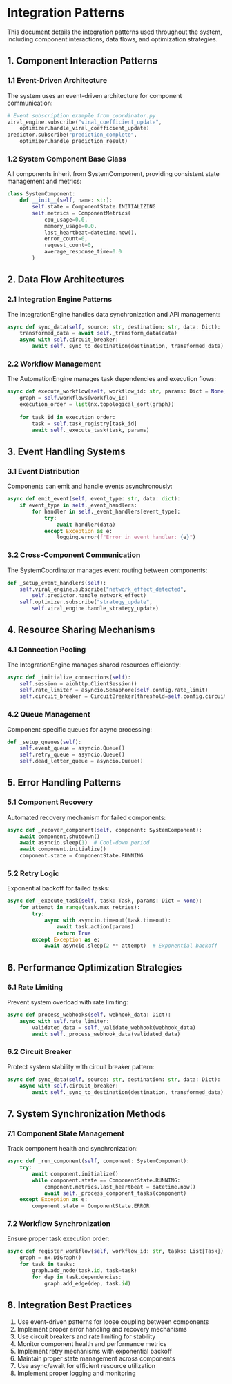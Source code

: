 # Integration Patterns

This document details the integration patterns used throughout the system, including component interactions, data flows, and optimization strategies.

## 1. Component Interaction Patterns

### 1.1 Event-Driven Architecture
The system uses an event-driven architecture for component communication:

```python
# Event subscription example from coordinator.py
viral_engine.subscribe("viral_coefficient_update", 
    optimizer.handle_viral_coefficient_update)
predictor.subscribe("prediction_complete",
    optimizer.handle_prediction_result)
```

### 1.2 System Component Base Class
All components inherit from SystemComponent, providing consistent state management and metrics:

```python
class SystemComponent:
    def __init__(self, name: str):
        self.state = ComponentState.INITIALIZING
        self.metrics = ComponentMetrics(
            cpu_usage=0.0,
            memory_usage=0.0,
            last_heartbeat=datetime.now(),
            error_count=0,
            request_count=0,
            average_response_time=0.0
        )
```

## 2. Data Flow Architectures

### 2.1 Integration Engine Patterns
The IntegrationEngine handles data synchronization and API management:

```python
async def sync_data(self, source: str, destination: str, data: Dict):
    transformed_data = await self._transform_data(data)
    async with self.circuit_breaker:
        await self._sync_to_destination(destination, transformed_data)
```

### 2.2 Workflow Management
The AutomationEngine manages task dependencies and execution flows:

```python
async def execute_workflow(self, workflow_id: str, params: Dict = None):
    graph = self.workflows[workflow_id]
    execution_order = list(nx.topological_sort(graph))
    
    for task_id in execution_order:
        task = self.task_registry[task_id]
        await self._execute_task(task, params)
```

## 3. Event Handling Systems

### 3.1 Event Distribution
Components can emit and handle events asynchronously:

```python
async def emit_event(self, event_type: str, data: dict):
    if event_type in self._event_handlers:
        for handler in self._event_handlers[event_type]:
            try:
                await handler(data)
            except Exception as e:
                logging.error(f"Error in event handler: {e}")
```

### 3.2 Cross-Component Communication
The SystemCoordinator manages event routing between components:

```python
def _setup_event_handlers(self):
    self.viral_engine.subscribe("network_effect_detected",
        self.predictor.handle_network_effect)
    self.optimizer.subscribe("strategy_update",
        self.viral_engine.handle_strategy_update)
```

## 4. Resource Sharing Mechanisms

### 4.1 Connection Pooling
The IntegrationEngine manages shared resources efficiently:

```python
async def _initialize_connections(self):
    self.session = aiohttp.ClientSession()
    self.rate_limiter = asyncio.Semaphore(self.config.rate_limit)
    self.circuit_breaker = CircuitBreaker(threshold=self.config.circuit_breaker_threshold)
```

### 4.2 Queue Management
Component-specific queues for async processing:

```python
def _setup_queues(self):
    self.event_queue = asyncio.Queue()
    self.retry_queue = asyncio.Queue()
    self.dead_letter_queue = asyncio.Queue()
```

## 5. Error Handling Patterns

### 5.1 Component Recovery
Automated recovery mechanism for failed components:

```python
async def _recover_component(self, component: SystemComponent):
    await component.shutdown()
    await asyncio.sleep(1)  # Cool-down period
    await component.initialize()
    component.state = ComponentState.RUNNING
```

### 5.2 Retry Logic
Exponential backoff for failed tasks:

```python
async def _execute_task(self, task: Task, params: Dict = None):
    for attempt in range(task.max_retries):
        try:
            async with asyncio.timeout(task.timeout):
                await task.action(params)
                return True
        except Exception as e:
            await asyncio.sleep(2 ** attempt)  # Exponential backoff
```

## 6. Performance Optimization Strategies

### 6.1 Rate Limiting
Prevent system overload with rate limiting:

```python
async def process_webhooks(self, webhook_data: Dict):
    async with self.rate_limiter:
        validated_data = self._validate_webhook(webhook_data)
        await self._process_webhook_data(validated_data)
```

### 6.2 Circuit Breaker
Protect system stability with circuit breaker pattern:

```python
async def sync_data(self, source: str, destination: str, data: Dict):
    async with self.circuit_breaker:
        await self._sync_to_destination(destination, transformed_data)
```

## 7. System Synchronization Methods

### 7.1 Component State Management
Track component health and synchronization:

```python
async def _run_component(self, component: SystemComponent):
    try:
        await component.initialize()
        while component.state == ComponentState.RUNNING:
            component.metrics.last_heartbeat = datetime.now()
            await self._process_component_tasks(component)
    except Exception as e:
        component.state = ComponentState.ERROR
```

### 7.2 Workflow Synchronization
Ensure proper task execution order:

```python
async def register_workflow(self, workflow_id: str, tasks: List[Task]):
    graph = nx.DiGraph()
    for task in tasks:
        graph.add_node(task.id, task=task)
        for dep in task.dependencies:
            graph.add_edge(dep, task.id)
```

## 8. Integration Best Practices

1. Use event-driven patterns for loose coupling between components
2. Implement proper error handling and recovery mechanisms
3. Use circuit breakers and rate limiting for stability
4. Monitor component health and performance metrics
5. Implement retry mechanisms with exponential backoff
6. Maintain proper state management across components
7. Use async/await for efficient resource utilization
8. Implement proper logging and monitoring

